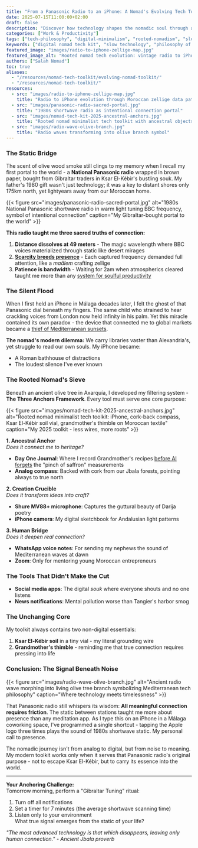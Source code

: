 ```yaml
---
title: "From a Panasonic Radio to an iPhone: A Nomad's Evolving Tech Toolkit"
date: 2025-07-15T11:00:00+02:00
draft: false
description: "Discover how technology shapes the nomadic soul through a journey from crackling shortwaves to silent screens, guided by Mediterranean wisdom."
categories: ["Work & Productivity"]
tags: ["tech-philosophy", "digital-minimalism", "rooted-nomadism", "slow-tech", "nomad-toolkit", "intentional-living"]
keywords: ["digital nomad tech kit", "slow technology", "philosophy of technology", "minimalist tech", "Salah Nomad toolkit", "mindful technology use"]
featured_image: "images/radio-to-iphone-zellige-map.jpg"
featured_image_alt: "Rooted nomad tech evolution: vintage radio to iPhone connected by Moroccan zellige pattern over Mediterranean sea map"
authors: ["Salah Nomad"]
toc: true
aliases:
  - "/resources/nomad-tech-toolkit/evolving-nomad-toolkit/"
  - "/resources/nomad-tech-toolkit/"
resources:
  - src: "images/radio-to-iphone-zellige-map.jpg"
    title: "Radio to iPhone evolution through Moroccan zellige data pattern"
  - src: "images/panasonic-radio-sacred-portal.jpg"
    title: "1980s shortwave radio as intentional connection portal"
  - src: "images/nomad-tech-kit-2025-ancestral-anchors.jpg"
    title: "Rooted nomad minimalist tech toolkit with ancestral objects"
  - src: "images/radio-wave-olive-branch.jpg"
    title: "Radio waves transforming into olive branch symbol"
---
```


### The Static Bridge

The scent of olive wood smoke still clings to my memory when I recall my first portal to the world - a **National Panasonic radio** wrapped in brown paper, bought from Gibraltar traders in Ksar El-Kébir's bustling souk. My father's 1980 gift wasn't just technology; it was a key to distant shores only 175km north, yet lightyears away from our Moroccan home. 

{{< figure src="images/panasonic-radio-sacred-portal.jpg" alt="1980s National Panasonic shortwave radio in warm light tuning BBC frequency, symbol of intentional connection" caption="My Gibraltar-bought portal to the world" >}}

**This radio taught me three sacred truths of connection:**  
1. **Distance dissolves at 49 meters** - The magic wavelength where BBC voices materialized through static like desert mirages  
2. **[Scarcity breeds presence](/stories-wisdom/cybercafe-digital-scarcity/)** - Each captured frequency demanded full attention, like a *maâlem* crafting zellige  
3. **Patience is bandwidth** - Waiting for 2am when atmospherics cleared taught me more than any [system for soulful productivity](/work-productivity/zellige-blueprint/)  

### The Silent Flood

When I first held an iPhone in Málaga decades later, I felt the ghost of that Panasonic dial beneath my fingers. The same child who strained to hear crackling voices from London now held infinity in his palm. Yet this miracle contained its own paradox - the device that connected me to global markets became a [thief of Mediterranean sunsets](/work-productivity/thermae-flow-state-deep-work/).  

**The nomad's modern dilemma:** We carry libraries vaster than Alexandria's, yet struggle to read our own souls. My iPhone became:  
- A Roman bathhouse of distractions  
- The loudest silence I've ever known  

### The Rooted Nomad's Sieve

Beneath an ancient olive tree in Axarquía, I developed my filtering system - **The Three Anchors Framework**. Every tool must serve one core purpose:  

{{< figure src="images/nomad-tech-kit-2025-ancestral-anchors.jpg" alt="Rooted nomad minimalist tech toolkit: iPhone, cork-back compass, Ksar El-Kébir soil vial, grandmother's thimble on Moroccan textile" caption="My 2025 toolkit - less wires, more roots" >}}  

**1. Ancestral Anchor**  
*Does it connect me to heritage?*  
- **Day One Journal**: Where I record Grandmother's recipes [before AI forgets](/ai-future/olive-tree-oracle/) the "pinch of saffron" measurements  
- **Analog compass**: Backed with cork from our Jbala forests, pointing always to true north  

**2. Creation Crucible**  
*Does it transform ideas into craft?*  
- **Shure MV88+ microphone**: Captures the guttural beauty of Darija poetry  
- **iPhone camera**: My digital sketchbook for Andalusian light patterns  

**3. Human Bridge**  
*Does it deepen real connection?*  
- **WhatsApp voice notes**: For sending my nephews the sound of Mediterranean waves at dawn  
- **Zoom**: Only for mentoring young Moroccan entrepreneurs  

### The Tools That Didn't Make the Cut  

- **Social media apps**: The digital *souk* where everyone shouts and no one listens  
- **News notifications**: Mental pollution worse than Tangier's harbor smog  

### The Unchanging Core  

My toolkit always contains two non-digital essentials:  
1. **Ksar El-Kébir soil** in a tiny vial - my literal grounding wire  
2. **Grandmother's thimble** - reminding me that true connection requires pressing into life  

### Conclusion: The Signal Beneath Noise  

{{< figure src="images/radio-wave-olive-branch.jpg" alt="Ancient radio wave morphing into living olive tree branch symbolizing Mediterranean tech philosophy" caption="Where technology meets timelessness" >}}  

That Panasonic radio still whispers its wisdom: **All meaningful connection requires friction**. The static between stations taught me more about presence than any meditation app. As I type this on an iPhone in a Málaga coworking space, I've programmed a single shortcut - tapping the Apple logo three times plays the sound of 1980s shortwave static. My personal call to presence.  

The nomadic journey isn't from analog to digital, but from noise to meaning. My modern toolkit works only when it serves that Panasonic radio's original purpose - not to escape Ksar El-Kébir, but to carry its essence into the world.  

---  

**Your Anchoring Challenge:**  
Tomorrow morning, perform a "Gibraltar Tuning" ritual:  
1. Turn off all notifications  
2. Set a timer for 7 minutes (the average shortwave scanning time)  
3. Listen only to your environment  
What true signal emerges from the static of your life?  

*"The most advanced technology is that which disappears, leaving only human connection." - Ancient Jbala proverb*